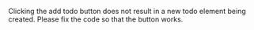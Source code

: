 Clicking the add todo button does not result in a new todo element being created.
Please fix the code so that the button works.
